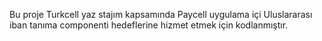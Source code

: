 Bu proje Turkcell yaz stajım kapsamında Paycell uygulama içi Uluslararası iban tanıma componenti hedeflerine hizmet etmek için kodlanmıştır.
